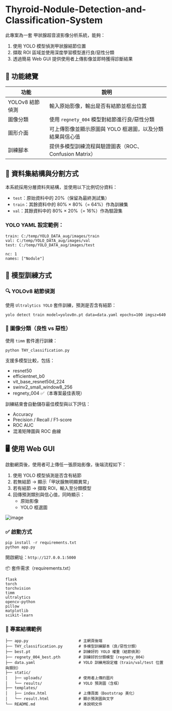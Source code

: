 # Thyroid-Nodule-Detection-and-Classification-System
此專案為一套 甲狀腺超音波影像分析系統，能夠：

1. 使用 YOLO 模型偵測甲狀腺結節位置
1. 擷取 ROI 區域並使用深度學習模型進行良/惡性分類
1. 透過簡易 Web GUI 提供使用者上傳影像並即時獲得診斷結果

## 🔧 功能總覽
| 功能          | 說明                                   |
| ----------- | ------------------------------------ |
| YOLOv8 結節偵測 | 輸入原始影像，輸出是否有結節並框出位置                  |
| 圖像分類        | 使用 `regnety_004` 模型對結節進行良/惡性分類       |
| 圖形介面        | 可上傳影像並顯示原圖與 YOLO 框選圖，以及分類結果與信心值      |
| 訓練腳本        | 提供多模型訓練流程與驗證圖表（ROC、Confusion Matrix） |

## 📁 資料集結構與分割方式
本系統採用分層資料夾結構，並使用以下比例切分資料：
* `test`：原始資料中的 20%（保留為最終測試集）
* `train`：其餘資料中的 80% × 80%（= 64%）作為訓練集
* `val`：其餘資料中的 80% × 20%（= 16%）作為驗證集

### YOLO YAML 設定範例：
```yaml!
train: C:/temp/YOLO_DATA_aug/images/train
val: C:/temp/YOLO_DATA_aug/images/val
test: C:/temp/YOLO_DATA_aug/images/test

nc: 1
names: ["Nodule"]
```

## 🧪 模型訓練方式
### 🔍 YOLOv8 結節偵測
使用 `Ultralytics YOLO` 套件訓練，預測是否含有結節：
```bash!
yolo detect train model=yolov8n.pt data=data.yaml epochs=100 imgsz=640
```
### 🔬 圖像分類（良性 vs 惡性）
使用 `timm` 套件進行訓練：
```bash!
python THY_classification.py
```
支援多模型比較，包括：
* resnet50
* efficientnet_b0
* vit_base_resnet50d_224
* swinv2_small_window8_256
* regnety_004 ✅（本專案最佳表現）

訓練結束會自動儲存最佳模型與以下評估：
* Accuracy
* Precision / Recall / F1-score
* ROC AUC
* 混淆矩陣圖與 ROC 曲線


## 🖥️ 使用 Web GUI
啟動網頁後，使用者可上傳任一張原始影像，後端流程如下：
1. 使用 YOLO 模型偵測是否含有結節
1. 若無結節 → 顯示「甲狀腺無明顯異常」
1. 若有結節 → 擷取 ROI，輸入至分類模型
1. 回傳預測類別與信心值，同時顯示：
    * 原始影像
    * YOLO 框選圖
   
![image](https://github.com/user-attachments/assets/375bae10-c6a5-47cf-9e5d-9e44c3dc6d55)
### ✅ 啟動方式
```bash!
pip install -r requirements.txt
python app.py
```
開啟網址：`http://127.0.0.1:5000`


📦 套件需求（requirements.txt）
```txt!
flask
torch
torchvision
timm
ultralytics
opencv-python
pillow
matplotlib
scikit-learn
```

### 📁 專案結構範例
```bash!
├── app.py                      # 主網頁後端
├── THY_classification.py       # 多模型訓練腳本（良/惡性分類）
├── best.pt                     # 訓練好的 YOLO 權重（結節偵測）
├── regnety_004_best.pth        # 訓練好的分類模型（regnety_004）
├── data.yaml                   # YOLO 訓練用設定檔（train/val/test 位置與類別）
├── static/
│   ├── uploads/                # 使用者上傳的圖片
│   └── results/                # YOLO 預測圖（含框）
├── templates/
│   ├── index.html              # 上傳頁面（Bootstrap 美化）
│   └── result.html             # 顯示預測圖與文字
└── README.md                   # 本說明文件
```
